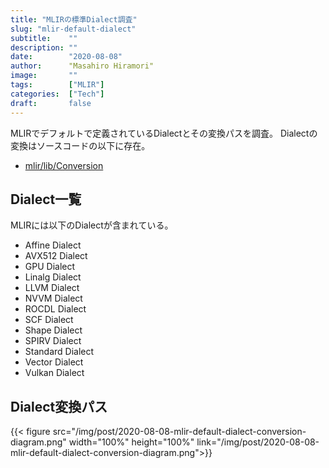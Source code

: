 ```yaml
---
title: "MLIRの標準Dialect調査"
slug: "mlir-default-dialect"
subtitle:    ""
description: ""
date:        "2020-08-08"
author:      "Masahiro Hiramori"
image:       ""
tags:        ["MLIR"]
categories:  ["Tech"]
draft:       false
---
```


MLIRでデフォルトで定義されているDialectとその変換パスを調査。
Dialectの変換はソースコードの以下に存在。
- [mlir/lib/Conversion](https://github.com/llvm/llvm-project/tree/master/mlir/lib/Conversion)

## Dialect一覧

MLIRには以下のDialectが含まれている。
- Affine Dialect
- AVX512 Dialect
- GPU Dialect
- Linalg Dialect
- LLVM Dialect
- NVVM Dialect
- ROCDL Dialect
- SCF Dialect
- Shape Dialect
- SPIRV Dialect
- Standard Dialect
- Vector Dialect
- Vulkan Dialect

## Dialect変換パス

{{< figure src="/img/post/2020-08-08-mlir-default-dialect-conversion-diagram.png" width="100%" height="100%"
    link="/img/post/2020-08-08-mlir-default-dialect-conversion-diagram.png">}}

